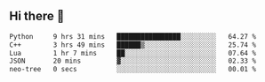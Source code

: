 ## Hi there 👋

<!--START_SECTION:waka-->

```txt
Python     9 hrs 31 mins   ████████████████░░░░░░░░░   64.27 %
C++        3 hrs 49 mins   ██████▒░░░░░░░░░░░░░░░░░░   25.74 %
Lua        1 hr 7 mins     ██░░░░░░░░░░░░░░░░░░░░░░░   07.64 %
JSON       20 mins         ▓░░░░░░░░░░░░░░░░░░░░░░░░   02.33 %
neo-tree   0 secs          ░░░░░░░░░░░░░░░░░░░░░░░░░   00.01 %
```

<!--END_SECTION:waka-->

